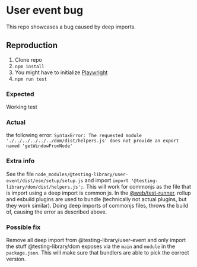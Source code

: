 # User event bug

This repo showcases a bug caused by deep imports.

## Reproduction
1. Clone repo
2. `npm install`
3. You might have to initialize [Playwright](https://playwright.dev/docs/intro#installing-playwright)
4. `npm run test`

### Expected
Working test

### Actual
the following error:
`SyntaxError: The requested module './../../../../../dom/dist/helpers.js' does not provide an export named 'getWindowFromNode'`

### Extra info
See the file `node_modules/@testing-library/user-event/dist/esm/setup/setup.js` and import `import '@testing-library/dom/dist/helpers.js';`.
This will work for commonjs as the file that is import using a deep import is common js.
In the [@web/test-runner](https://github.com/modernweb-dev/web), rollup and esbuild plugins are used to bundle (technically not actual plugins, but they work similar).
Doing deep imports of commonjs files, throws the build of, causing the error as described above.

### Possible fix
Remove all deep import from @testing-library/user-event and only import the stuff @testing-library/dom exposes via the `main` and `module` in the `package.json`.
This will make sure that bundlers are able to pick the correct version.

